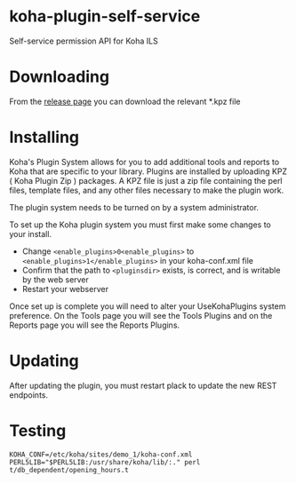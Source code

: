 # koha-plugin-self-service
Self-service permission API for Koha ILS

# Downloading

From the [release page](https://github.com/Hypernova-Oy/koha-plugin-self-service/releases) you can download the relevant *.kpz file

# Installing

Koha's Plugin System allows for you to add additional tools and reports to Koha that are specific to your library. Plugins are installed by uploading KPZ ( Koha Plugin Zip ) packages. A KPZ file is just a zip file containing the perl files, template files, and any other files necessary to make the plugin work.

The plugin system needs to be turned on by a system administrator.

To set up the Koha plugin system you must first make some changes to your install.

* Change `<enable_plugins>0<enable_plugins>` to `<enable_plugins>1</enable_plugins>` in your koha-conf.xml file
* Confirm that the path to `<pluginsdir>` exists, is correct, and is writable by the web server
* Restart your webserver

Once set up is complete you will need to alter your UseKohaPlugins system preference. On the Tools page you will see the Tools Plugins and on the Reports page you will see the Reports Plugins.

# Updating

After updating the plugin, you must restart plack to update the new REST endpoints.

# Testing

    KOHA_CONF=/etc/koha/sites/demo_1/koha-conf.xml PERL5LIB="$PERL5LIB:/usr/share/koha/lib/:." perl t/db_dependent/opening_hours.t
